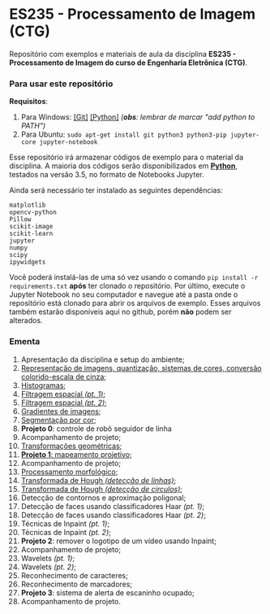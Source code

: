 # ES235 - Processamento de Imagem (CTG)
Repositório com exemplos e materiais de aula da disciplina **ES235 - Processamento de Imagem do curso de Engenharia Eletrônica (CTG)**.

### Para usar este repositório

**Requisitos**:
1. Para Windows: [[Git]](https://github.com/git-for-windows/git/releases/download/v2.20.1.windows.1/Git-2.20.1-64-bit.exe) [[Python]](https://www.python.org/downloads/release/python-352/) *(**obs**: lembrar de marcar "add python to PATH")*
2. Para Ubuntu: `sudo apt-get install git python3 python3-pip jupyter-core jupyter-notebook`

Esse repositório irá armazenar códigos de exemplo para o material da disciplina. A maioria dos códigos serão disponibilizados em [**Python**](https://www.python.org/), testados na versão 3.5, no formato de Notebooks Jupyter. 

Ainda será necessário ter instalado as seguintes dependências:

```
matplotlib
opencv-python
Pillow
scikit-image
scikit-learn
jupyter
numpy
scipy
ipywidgets
```

Você poderá instalá-las de uma só vez usando o comando `pip install -r requirements.txt` **após** ter clonado o repositório. Por último, execute o Jupyter Notebook no seu computador e navegue até a pasta onde o repositório está clonado para abrir os arquivos de exemplo. Esses arquivos também estarão disponíveis aqui no github, porém **não** podem ser alterados.

### Ementa
1. Apresentação da disciplina e setup do ambiente;
2. [Representação de imagens, quantização, sistemas de cores, conversão colorido-escala de cinza](2_representacao);
3. [Histogramas](3_histogramas);
4. [Filtragem espacial *(pt. 1)*](4_filtragem_pt1);
5. [Filtragem espacial *(pt. 2)*](5_filtragem_pt2);
6. [Gradientes de imagens](6_gradientes);
7. [Segmentação por cor](7_segmentacao);
8. **Projeto 0**: controle de robô seguidor de linha
9. Acompanhamento de projeto;
10. [Transformações geométricas](10_transformacoes);
11. [**Projeto 1**: mapeamento projetivo](11_mapeamento);
12. Acompanhamento de projeto;
13. [Processamento morfológico](13_morfologico);
14. [Transformada de Hough *(detecção de linhas)*](14_hough_linhas);
15. [Transformada de Hough *(detecção de círculos)*](15_hough_circulos);
16. Detecção de contornos e aproximação poligonal;
17. Detecção de faces usando classificadores Haar *(pt. 1)*;
18. Detecção de faces usando classificadores Haar *(pt. 2)*;
19. Técnicas de Inpaint *(pt. 1)*;
20. Técnicas de Inpaint *(pt. 2)*;
21. **Projeto 2**: remover o logotipo de um vídeo usando Inpaint;
22. Acompanhamento de projeto;
23. Wavelets *(pt. 1)*;
24. Wavelets *(pt. 2)*;
25. Reconhecimento de caracteres;
26. Reconhecimento de marcadores;
27. **Projeto 3**: sistema de alerta de escaninho ocupado;
28. Acompanhamento de projeto.

